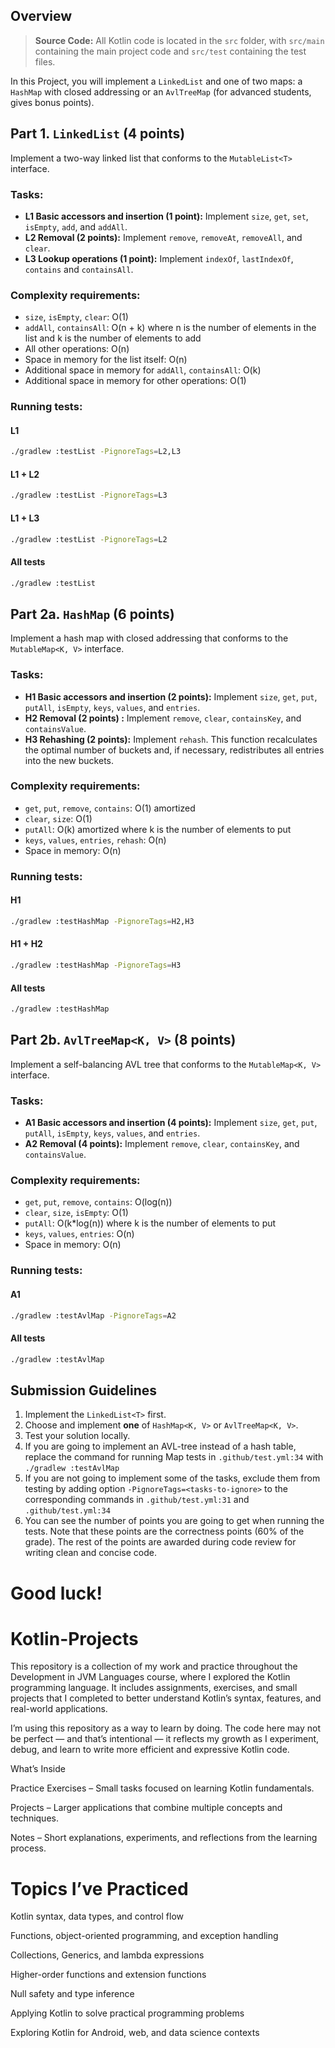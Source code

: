 
## Overview
> **Source Code:** All Kotlin code is located in the `src` folder, with `src/main` containing the main project code and `src/test` containing the test files.

In this Project, you will implement a `LinkedList` and one of two maps: a `HashMap` with closed addressing or
an `AvlTreeMap` (for advanced students, gives bonus points).

## Part 1. `LinkedList` (4 points)

Implement a two-way linked list that conforms to the `MutableList<T>` interface.

### Tasks:

- **L1 Basic accessors and insertion (1 point):** Implement `size`, `get`, `set`, `isEmpty`, `add`, and `addAll`.
- **L2 Removal (2 points):** Implement `remove`, `removeAt`, `removeAll`, and `clear`.
- **L3 Lookup operations (1 point):** Implement `indexOf`, `lastIndexOf`, `contains` and `containsAll`.

### Complexity requirements:

- `size`, `isEmpty`, `clear`: O(1)
- `addAll`, `containsAll`: O(n + k) where n is the number of elements in the list and k is the number of elements to add
- All other operations: O(n)
- Space in memory for the list itself: O(n)
- Additional space in memory for `addAll`, `containsAll`: O(k)
- Additional space in memory for other operations: O(1)

### Running tests:

#### L1

```bash
./gradlew :testList -PignoreTags=L2,L3
```

#### L1 + L2

```bash
./gradlew :testList -PignoreTags=L3
```

#### L1 + L3

```bash
./gradlew :testList -PignoreTags=L2
```

#### All tests

```bash
./gradlew :testList
```

## Part 2a. `HashMap` (6 points)

Implement a hash map with closed addressing that conforms to the `MutableMap<K, V>` interface.

### Tasks:

- **H1 Basic accessors and insertion (2 points):**
  Implement `size`, `get`, `put`, `putAll`, `isEmpty`, `keys`, `values`, and `entries`.
- **H2 Removal (2 points) :** Implement `remove`, `clear`, `containsKey`, and `containsValue`.
- **H3 Rehashing (2 points):** Implement `rehash`. This function recalculates the optimal number of buckets and, if
  necessary, redistributes all entries into the new buckets.

### Complexity requirements:

- `get`, `put`, `remove`, `contains`: O(1) amortized
- `clear`, `size`: O(1)
- `putAll`: O(k) amortized where k is the number of elements to put
- `keys`, `values`, `entries`, `rehash`: O(n)
- Space in memory: O(n)

### Running tests:

#### H1

```bash
./gradlew :testHashMap -PignoreTags=H2,H3
```

#### H1 + H2

```bash
./gradlew :testHashMap -PignoreTags=H3
```

#### All tests

```bash
./gradlew :testHashMap
```

## Part 2b. `AvlTreeMap<K, V>` (8 points)

Implement a self-balancing AVL tree that conforms to the `MutableMap<K, V>` interface.

### Tasks:

- **A1 Basic accessors and insertion (4 points):**
  Implement `size`, `get`, `put`, `putAll`, `isEmpty`, `keys`, `values`, and `entries`.
- **A2 Removal (4 points):** Implement `remove`, `clear`, `containsKey`, and `containsValue`.

### Complexity requirements:

- `get`, `put`, `remove`, `contains`: O(log(n))
- `clear`, `size`, `isEmpty`: O(1)
- `putAll`: O(k*log(n)) where k is the number of elements to put
- `keys`, `values`, `entries`: O(n)
- Space in memory: O(n)

### Running tests:

#### A1

```bash
./gradlew :testAvlMap -PignoreTags=A2
```

#### All tests

```bash
./gradlew :testAvlMap
```

## Submission Guidelines

1. Implement the `LinkedList<T>` first.
2. Choose and implement **one** of `HashMap<K, V>` or `AvlTreeMap<K, V>`.
3. Test your solution locally.
4. If you are going to implement an AVL-tree instead of a hash table,
   replace the command for running Map tests in `.github/test.yml:34` with `./gradlew :testAvlMap`
5. If you are not going to implement some of the tasks, exclude them from testing by adding option
   `-PignoreTags=<tasks-to-ignore>` to the corresponding commands in `.github/test.yml:31`
   and `.github/test.yml:34`
6. You can see the number of points you are going to get when running the tests.
   Note that these points are the correctness points (60% of the grade).
   The rest of the points are awarded during code review for writing clean and concise code.

Good luck!
=======
# Kotlin-Projects

This repository is a collection of my work and practice throughout the Development in JVM Languages course, where I explored the Kotlin programming language. It includes assignments, exercises, and small projects that I completed to better understand Kotlin’s syntax, features, and real-world applications.

I’m using this repository as a way to learn by doing. The code here may not be perfect — and that’s intentional — it reflects my growth as I experiment, debug, and learn to write more efficient and expressive Kotlin code.

What’s Inside

Practice Exercises – Small tasks focused on learning Kotlin fundamentals.

Projects – Larger applications that combine multiple concepts and techniques.

Notes – Short explanations, experiments, and reflections from the learning process.

# Topics I’ve Practiced

Kotlin syntax, data types, and control flow

Functions, object-oriented programming, and exception handling

Collections, Generics, and lambda expressions

Higher-order functions and extension functions

Null safety and type inference

Applying Kotlin to solve practical programming problems

Exploring Kotlin for Android, web, and data science contexts
